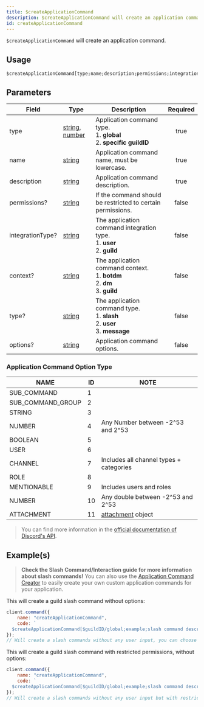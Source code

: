 ```yaml
---
title: $createApplicationCommand
description: $createApplicationCommand will create an application command.
id: createApplicationCommand
---
```


`$createApplicationCommand` will create an application command.

## Usage

```aoi
$createApplicationCommand[type;name;description;permissions;integrationType?;context?;options?]
```

## Parameters

| Field              | Type                                                                                                                                                                                                 | Description                                                                                                 | Required |
| ------------------ | ---------------------------------------------------------------------------------------------------------------------------------------------------------------------------------------------------- | ----------------------------------------------------------------------------------------------------------- | :------: |
| type               | [string](https://developer.mozilla.org/en-US/docs/Web/JavaScript/Reference/Global_Objects/String), [number](https://developer.mozilla.org/en-us/docs/web/javascript/reference/global_objects/number) | Application command type. <br/> 1. **global** <br/> 2. **specific guildID**                                 |   true   |
| name               | [string](https://developer.mozilla.org/en-US/docs/Web/JavaScript/Reference/Global_Objects/String)                                                                                                    | Application command name, must be lowercase.                                                                |   true   |
| description        | [string](https://developer.mozilla.org/en-US/docs/Web/JavaScript/Reference/Global_Objects/String)                                                                                                    | Application command description.                                                                            |   true   |
| permissions?       | [string](https://developer.mozilla.org/en-US/docs/Web/JavaScript/Reference/Global_Objects/String)                                                                                                    | If the command should be restricted to certain permissions.                                                 |  false   |
| integrationType?   | [string](https://developer.mozilla.org/en-US/docs/Web/JavaScript/Reference/Global_Objects/String)                                                                                                    | The application command integration type. <br/> 1. **user** <br/> 2. **guild**                              |  false   |
| context?           | [string](https://developer.mozilla.org/en-US/docs/Web/JavaScript/Reference/Global_Objects/String)                                                                                                    | The application command context. <br/>1. **botdm** <br/> 2. **dm** <br/> 3. **guild**                       |  false   |
| type?              | [string](https://developer.mozilla.org/en-US/docs/Web/JavaScript/Reference/Global_Objects/String)                                                                                                    | The application command type. <br/>1. **slash** <br/> 2. **user** <br/> 3. **message**                      |  false   |
| options?           | [string](https://developer.mozilla.org/en-US/docs/Web/JavaScript/Reference/Global_Objects/String)                                                                                                    | Application command options.                                                                                |  false   |

### Application Command Option Type

| NAME              | ID  | NOTE                                                                                         |
| ----------------- | --- | -------------------------------------------------------------------------------------------- |
| SUB_COMMAND       | 1   |                                                                                              |
| SUB_COMMAND_GROUP | 2   |                                                                                              |
| STRING            | 3   |                                                                                              |
| NUMBER            | 4   | Any Number between -2^53 and 2^53                                                            |
| BOOLEAN           | 5   |                                                                                              |
| USER              | 6   |                                                                                              |
| CHANNEL           | 7   | Includes all channel types + categories                                                      |
| ROLE              | 8   |                                                                                              |
| MENTIONABLE       | 9   | Includes users and roles                                                                     |
| NUMBER            | 10  | Any double between -2^53 and 2^53                                                            |
| ATTACHMENT        | 11  | [attachment](https://discord.com/developers/docs/resources/channel#attachment-object) object |

> You can find more information in the [official documentation of Discord's API](https://discord.com/developers/docs/interactions/application-commands#application-command-object-application-command-option-type).

## Example(s)

> **Check the Slash Command/Interaction guide for more information about slash commands!**
> You can also use the [Application Command Creator](https://aoi.js.org/tools/slash/) to easily create your own custom application commands for your application.

This will create a guild slash command without options:

```js
client.command({
    name: "createApplicationCommand",
    code: `
  $createApplicationCommand[$guildID/global;example;slash command description!;false;guild;guild;slash]`
});
// Will create a slash commands without any user input, you can choose between global/$guildID to create a command globally or only for a specific guild.
```

This will create a guild slash command with restricted permissions, without options:

```js
client.command({
    name: "createApplicationCommand",
    code: `
  $createApplicationCommand[$guildID/global;example;slash command description!;managemessages;guild;guild;slash]`
});
// Will create a slash commands without any user input but with restricted permissions (managemessages), you can choose between global/$guildID to create a command globally or only for a specific guild.
```
